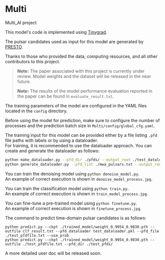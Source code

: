 # Multi
Multi_AI project

This model's code is implemented using [Tinygrad](https://github.com/tinygrad/tinygrad).

The pulsar candidates used as input for this model are generated by [PRESTO](https://github.com/scottransom/presto).

Thanks to those who provided the data, computing resources, and all other contributors to this project.

> **Note:** The paper associated with this project is currently under review. Model weights and the dataset will be released in the near future.
>
> **Note:** The results of the model performance evaluation reported in the paper can be found in `evaluate_result.txt`.

The training parameters of the model are configured in the YAML files located in the `config` directory.

Before using the model for prediction, make sure to configure the number of processes and the prediction batch size in `Multi/config/global_cfg.yaml`.

The training input for this model can be provided either by a file listing `.pfd` file paths with labels or by using a dataloader.  
For training, it is recommended to use the dataloader approach. You can create and generate the dataloader as follows:

```bash
python make_dataloader.py --pfd_dir ./pfds/ --output_root ./test_dataloader --batch_size 256
python generate_dataloader.py --pfd_list ./mwa_pulsars.txt --output_root ./mwa_test --batch_size 256
```

You can train the denoising model using `python denoise_model.py`.  
An example of correct execution is shown in `denoise_model_process.jpg`.

You can train the classification model using `python train.py`.  
An example of correct execution is shown in `train_model_process.jpg`.

You can fine-tune a pre-trained model using `python finetune.py`.  
An example of correct execution is shown in `finetune_process.jpg`.

The command to predict time-domain pulsar candidates is as follows:

```shell
python predict.py --ckpt ./trained_model/weight_0.9954_0.9830.pth --outfile clf_result.txt --pfd_dataloader test_dataloader.pkl --pfd_file ./test_pfdfile.txt --use_prob
python predict.py --ckpt ./trained_model/weight_0.9954_0.9830.pth --outfile ./test_pfdfile.txt --pfd_dir ./test_pfds/
```

A more detailed user doc will be released soon.

